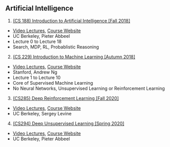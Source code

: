 ## Artificial Intelligence
1. [(CS 188) Introduction to Artificial Intelligence [Fall 2018]](./Introduction_to_AI.md)
  - [Video Lectures](https://www.youtube.com/playlist?list=PLsOUugYMBBJENfZ3XAToMsg44W7LeUVhF), [Course Website](https://inst.eecs.berkeley.edu/~cs188/fa18/)
  - UC Berkeley, Pieter Abbeel
  - Lecture 0 to Lecture 18
  - Search, MDP, RL, Probablistic Reasoning

2. [(CS 229) Introduction to Machine Learning [Autumn 2018]](./Introduction_to_Machine_Learning.md)
  - [Video Lectures](https://www.youtube.com/playlist?list=PLoROMvodv4rMiGQp3WXShtMGgzqpfVfbU), [Course Website](http://cs229.stanford.edu/syllabus-autumn2018.html)
  - Stanford, Andrew Ng
  - Lecture 1 to Lecture 10
  - Core of Supervised Machine Learning
  - No Neural Networks, Unsupervised Learning or Reinforcement Learning
3. [(CS285) Deep Reinforcement Learning [Fall 2020]]()
  - [Video Lectures](https://www.youtube.com/playlist?list=PL_iWQOsE6TfURIIhCrlt-wj9ByIVpbfGc), [Course Website](http://rail.eecs.berkeley.edu/deeprlcourse/)
  - UC Berkeley, Sergey Levine
4. [(CS294) Deep Unsupervised Learning [Spring 2020]]()
  - [Video Lectures](https://www.youtube.com/playlist?list=PLwRJQ4m4UJjPiJP3691u-qWwPGVKzSlNP), [Course Website](https://sites.google.com/view/berkeley-cs294-158-sp20/home)
  - UC Berkeley, Pieter Abbeel
